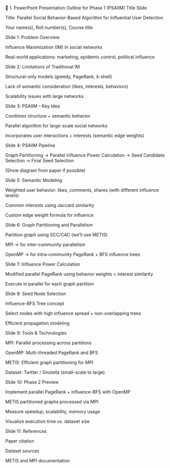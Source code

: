 🎯 1. PowerPoint Presentation Outline for Phase 1 (PSAIIM)
Title Slide

Title: Parallel Social Behavior-Based Algorithm for Influential User Detection

Your name(s), Roll number(s), Course title

Slide 1: Problem Overview

Influence Maximization (IM) in social networks

Real-world applications: marketing, epidemic control, political influence

Slide 2: Limitations of Traditional IM

Structural-only models (greedy, PageRank, k-shell)

Lack of semantic consideration (likes, interests, behaviors)

Scalability issues with large networks

Slide 3: PSAIIM – Key Idea

Combines structure + semantic behavior

Parallel algorithm for large-scale social networks

Incorporates user interactions + interests (semantic edge weights)

Slide 4: PSAIIM Pipeline

Graph Partitioning → Parallel Influence Power Calculation → Seed Candidate Selection → Final Seed Selection

(Show diagram from paper if possible)

Slide 5: Semantic Modeling

Weighted user behavior: likes, comments, shares (with different influence levels)

Common interests using Jaccard similarity

Custom edge weight formula for influence

Slide 6: Graph Partitioning and Parallelism

Partition graph using SCC/CAC (we’ll use METIS)

MPI → for inter-community parallelism

OpenMP → for intra-community PageRank + BFS influence trees

Slide 7: Influence Power Calculation

Modified parallel PageRank using behavior weights + interest similarity

Execute in parallel for each graph partition

Slide 8: Seed Node Selection

Influence-BFS Tree concept

Select nodes with high influence spread + non-overlapping trees

Efficient propagation modeling

Slide 9: Tools & Technologies

MPI: Parallel processing across partitions

OpenMP: Multi-threaded PageRank and BFS

METIS: Efficient graph partitioning for MPI

Dataset: Twitter / Gnutella (small-scale to large)

Slide 10: Phase 2 Preview

Implement parallel PageRank + influence-BFS with OpenMP

METIS partitioned graphs processed via MPI

Measure speedup, scalability, memory usage

Visualize execution time vs. dataset size

Slide 11: References

Paper citation

Dataset sources

METIS and MPI documentation